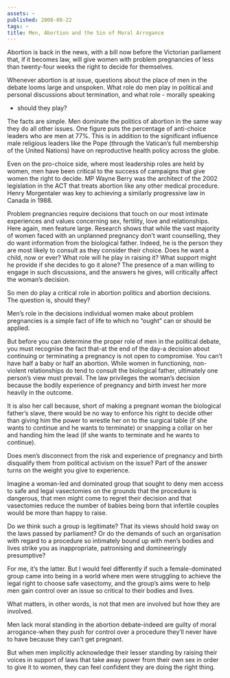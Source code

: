 ```yaml
---
assets: ~
published: 2008-08-22
tags: ~
title: Men, Abortion and the Sin of Moral Arrogance
---
```

Abortion is back in the news, with a bill now before the Victorian
parliament that, if it becomes law, will give women with problem
pregnancies of less than twenty-four weeks the right to decide for
themselves.

Whenever abortion is at issue, questions about the place of men in the
debate looms large and unspoken. What role do men play in political and
personal discussions about termination, and what role - morally speaking
- should they play?

The facts are simple. Men dominate the politics of abortion in the same
way they do all other issues. One figure puts the percentage of
anti-choice leaders who are men at 77%. This is in addition to the
significant influence male religious leaders like the Pope (through the
Vatican’s full membership of the United Nations) have on reproductive
health policy across the globe.

Even on the pro-choice side, where most leadership roles are held by
women, men have been critical to the success of campaigns that give
women the right to decide. MP Wayne Berry was the architect of the 2002
legislation in the ACT that treats abortion like any other medical
procedure. Henry Morgentaler was key to achieving a similarly
progressive law in Canada in 1988.

Problem pregnancies require decisions that touch on our most intimate
experiences and values concerning sex, fertility, love and
relationships. Here again, men feature large. Research shows that while
the vast majority of women faced with an unplanned pregnancy don’t want
counselling, they do want information from the biological father.
Indeed, he is the person they are most likely to consult as they
consider their choice. Does he want a child, now or ever? What role will
he play in raising it? What support might he provide if she decides to
go it alone? The presence of a man willing to engage in such
discussions, and the answers he gives, will critically affect the
woman’s decision.

So men do play a critical role in abortion politics and abortion
decisions. The question is, should they?

Men’s role in the decisions individual women make about problem
pregnancies is a simple fact of life to which no “ought” can or should
be applied.

But before you can determine the proper role of men in the political
debate, you must recognise the fact that-at the end of the day-a
decision about continuing or terminating a pregnancy is not open to
compromise. You can’t have half a baby or half an abortion. While women
in functioning, non-violent relationships do tend to consult the
biological father, ultimately one person’s view must prevail. The law
privileges the woman’s decision because the bodily experience of
pregnancy and birth invest her more heavily in the outcome.

It is also her call because, short of making a pregnant woman the
biological father’s slave, there would be no way to enforce his right to
decide other than giving him the power to wrestle her on to the surgical
table (if she wants to continue and he wants to terminate) or snapping a
collar on her and handing him the lead (if she wants to terminate and he
wants to continue).

Does men’s disconnect from the risk and experience of pregnancy and
birth disqualify them from political activism on the issue? Part of the
answer turns on the weight you give to experience.

Imagine a woman-led and dominated group that sought to deny men access
to safe and legal vasectomies on the grounds that the procedure is
dangerous, that men might come to regret their decision and that
vasectomies reduce the number of babies being born that infertile
couples would be more than happy to raise.

Do we think such a group is legitimate? That its views should hold sway
on the laws passed by parliament? Or do the demands of such an
organisation with regard to a procedure so intimately bound up with
men’s bodies and lives strike you as inappropriate, patronising and
domineeringly presumptive?

For me, it’s the latter. But I would feel differently if such a
female-dominated group came into being in a world where men were
struggling to achieve the legal right to choose safe vasectomy, and the
group’s aims were to help men gain control over an issue so critical to
their bodies and lives.

What matters, in other words, is not that men are involved but how they
are involved.

Men lack moral standing in the abortion debate-indeed are guilty of
moral arrogance-when they push for control over a procedure they’ll
never have to have because they can’t get pregnant.

But when men implicitly acknowledge their lesser standing by raising
their voices in support of laws that take away power from their own sex
in order to give it to women, they can feel confident they are doing the
right thing.